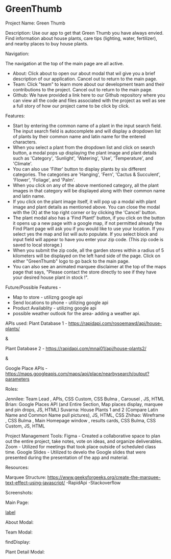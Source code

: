 # GreenThumb

Project Name: Green Thumb

Description: Use our app to get that Green Thumb you have always envied. Find information about house plants, 
care tips (lighting, water, fertilizer), and nearby places to buy house plants.

Navigation: 

The navigation at the top of the main page are all active.

* About: Click about to open our about modal that wil give you a brief description of our application. Cancel out to return to the main page.
* Team: Click "team" to learn more about our development team and their contributions to the project. Cancel out to return to the main page.
* Github: We have provided a link here to our Github repository where you can view all the code and files associated with the project as well as see a full story of how our project came to be click by click.

Features: 

* Start by entering the common name of a plant in the input search field. The input search field is autocomplete and will display a dropdown list of plants by their common name and latin name for the entered characters. 
* When you select a plant from the dropdown list and click on search button, a modal pops up displaying the plant image and plant details such as 'Category', 'Sunlight', 'Watering', 'Use', 'Temperature', and 'Climate'.
* You can also use 'Filter' button to display plants by six different categories. The categories are 'Hanging', 'Fern', 'Cactus & Succulent', 'Flower', 'Foliage', and 'Palm'.
* When you click on any of the above mentioned category, all the plant images in that category will be displayed along with their common name and latin name. 
* If you click on the plant image itself, it will pop up a modal with plant image and plant details as mentioned above. You can close the modal with the (X) at the top right corner or by clicking the 'Cancel' button.
* The plant modal also has a 'Find Plant!' button, if you click on the button it opens up a new page with a google map, if not permitted already the Find Plant page will ask you if you would like to use your location. If you select yes the map and list will auto populate. If you select block and input field will appear to have you enter your zip code. (This zip code is saved to local storage.)
* When you submit the zip code, all the garden stores within a radius of 5 kilometers will be displayed on the left hand side of the page. Click on  either "GreenThumb" logo to go back to the main page. 
* You can also see an animated marquee disclaimer at the top of the maps page that says, "Please contact the store directly to see if they have your desired house plant in stock !".

Future/Possible Features - 
* Map to store - utilizng google api
* Send locations to phone - utilizing google api
* Product Availablity - utilizing google api
* possible weather outlook for the area- adding a weather api.

APIs  used: 
Plant Database 1 -
https://rapidapi.com/rosoemawd/api/house-plants/

&

Plant Database 2 - 
https://rapidapi.com/mnai01/api/house-plants2/

&

Google Place APIs - https://maps.googleapis.com/maps/api/place/nearbysearch/output?parameters

Roles: 

Jennilee: Team Lead , APIs, CSS Custom, CSS Bulma , Carousel , JS, HTML
Brian: Google Places API (and Entire Section, Map places display, marquee and pin drops, JS, HTML)
Suvarna: House Plants 1 and 2 (Compare Latin Name and Common Name pull pictures), JS, HTML, CSS 
Zhihao: Wireframe , CSS Bulma , Main Homepage window , results cards, CSS Bulma, CSS Custom, JS, HTML


Project Management Tools: 
Figma - Created a collaborative space to plan out the entire project, take notes, vote on ideas, and organize deliverables.
Zoom - Utilized for meetings that took place outside of scheduled class time.
Google Slides - Utilized to develo the Google slides that were presented during the presentation of the app and material.


Resources:

Marquee Structure: https://www.geeksforgeeks.org/create-the-marquee-text-effect-using-javascript/
-RapidApi
-Stackoverflow


Screenshots:

Main Page:

[label](../../../../../../../../Main%20Page.md)


About Modal:


Team Modal:


findDisplay:


Plant Detail Modal:
